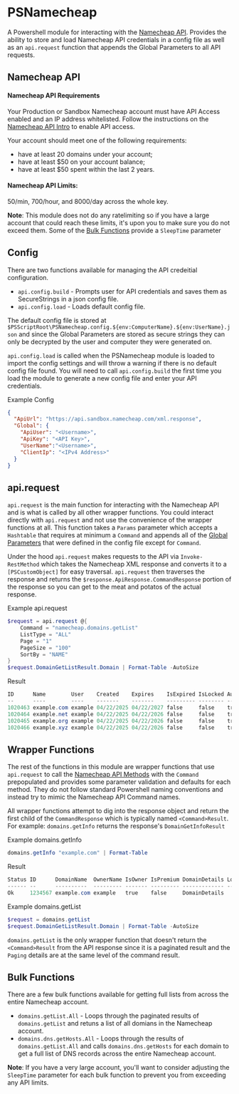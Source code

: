 # PSNamecheap
A Powershell module for interacting with the [Namecheap API](https://www.namecheap.com/support/api/intro/).  Provides the ability to store and load Namecheap API credentials in a config file as well as an `api.request` function that appends the Global Parameters to all API requests.

## Namecheap API
#### Namecheap API Requirements
Your Production or Sandbox Namecheap account must have API Access enabled and an IP address whitelisted. Follow the instructions on the [Namecheap API Intro](https://www.namecheap.com/support/api/intro/) to enable API access.

Your account should meet one of the following requirements:
- have at least 20 domains under your account;
- have at least $50 on your account balance;
- have at least $50 spent within the last 2 years.

#### Namecheap API Limits:
50/min, 700/hour, and 8000/day across the whole key.

**Note**: This module does not do any ratelimiting so if you have a large account that could reach these limits, it's upon you to make sure you do not exceed them.  Some of the [Bulk Functions](#bulk-functions) provide a `SleepTime` parameter 


## Config
There are two functions available for managing the API credeitial configuration.

* `api.config.build` - Prompts user for API credentials and saves them as SecureStrings in a json config file.
* `api.config.load` - Loads default config file.

The default config file is stored at `$PSScriptRoot\PSNamecheap.config.${env:ComputerName}.${env:UserName}.json` and since the Global Parameters are stored as secure strings they can only be decrypted by the user and computer they were generated on.

`api.config.load` is called when the PSNamecheap module is loaded to import the config settings and will throw a warning if there is no default config file found. You will need to call `api.config.build` the first time you load the module to generate a new config file and enter your API credentials.

Example Config
```json
{
  "ApiUrl": "https://api.sandbox.namecheap.com/xml.response",
  "Global": {
    "ApiUser": "<Username>",
    "ApiKey": "<API Key>",
    "UserName":"<Username>",
    "ClientIp": "<IPv4 Address>"
  }
}
```

## api.request
`api.request` is the main function for interacting with the Namecheap API and is what is called by all other wrapper functions.  You could interact directly with `api.request` and not use the convenience of the wrapper functions at all. This function takes a `Params` parameter which accepts a `Hashtable` that requires at minimum a `Command` and appends all of the [Global Parameters](https://www.namecheap.com/support/api/global-parameters/) that were defined in the config file except for `Command`.

Under the hood `api.request` makes requests to the API via `Invoke-RestMethod` which takes the Namecheap XML response and converts it to a `[PSCustomObject]` for easy traversal.  `api.request` then traverses the response and returns the `$response.ApiResponse.CommandResponse` portion of the response so you can get to the meat and potatos of the actual response.

Example api.request
```powershell
$request = api.request @{
    Command = "namecheap.domains.getList"
    ListType = "ALL"
    Page = "1"
    PageSize = "100"
    SortBy = "NAME"
}
$request.DomainGetListResult.Domain | Format-Table -AutoSize
```

Result
```powershell
ID      Name        User    Created    Expires    IsExpired IsLocked AutoRenew WhoisGuard IsPremium
--      ----        ----    -------    -------    --------- -------- --------- ---------- ---------
1020463 example.com example 04/22/2025 04/22/2027 false     false    true      ENABLED    false
1020464 example.net example 04/22/2025 04/22/2026 false     false    true      ENABLED    false
1020465 example.org example 04/22/2025 04/22/2026 false     false    true      ENABLED    false
1020466 example.xyz example 04/22/2025 04/22/2026 false     false    true      ENABLED    false
```
## Wrapper Functions
The rest of the functions in this module are wrapper functions that use `api.request` to call the [Namecheap API Methods](https://www.namecheap.com/support/api/methods/) with the `Command` prepopulated and provides some parameter validation and defaults for each method.  They do not follow standard Powershell naming conventions and instead try to mimic the Namecheap API Command names.

All wrapper functions attempt to dig into the response object and return the first child of the `CommandResponse` which is typically named `<Command>Result`.  For example: `domains.getInfo` returns the response's `DomainGetInfoResult`

Example domains.getInfo
```powershell
domains.getInfo "example.com" | Format-Table
```

Result
```powershell
Status ID      DomainName  OwnerName IsOwner IsPremium DomainDetails LockDetails Whoisguard PremiumDnsSubscription
------ --      ----------  --------- ------- --------- ------------- ----------- ---------- ----------------------
Ok     1234567 example.com example   true    false     DomainDetails             Whoisguard PremiumDnsSubscription
```
Example domains.getList
```powershell
$request = domains.getList
$request.DomainGetListResult.Domain | Format-Table -AutoSize
```

`domains.getList` is the only wrapper function that doesn't return the `<Command>Result` from the API response since it is a paginated result and the `Paging` details are at the same level of the command result.

## Bulk Functions
There are a few bulk functions available for getting full lists from across the entire Namecheap account.

* `domains.getList.All` - Loops through the paginated results of `domains.getList` and retuns a list of all domians in the Namecheap account.
* `domains.dns.getHosts.All` - Loops through the results of `domains.getList.All` and calls `domains.dns.getHosts` for each domain to get a full list of DNS records across the entire Namecheap account.

**Note**: If you have a very large account, you'll want to consider adjusting the `SleepTime` parameter for each bulk function to prevent you from exceeding any API limits.